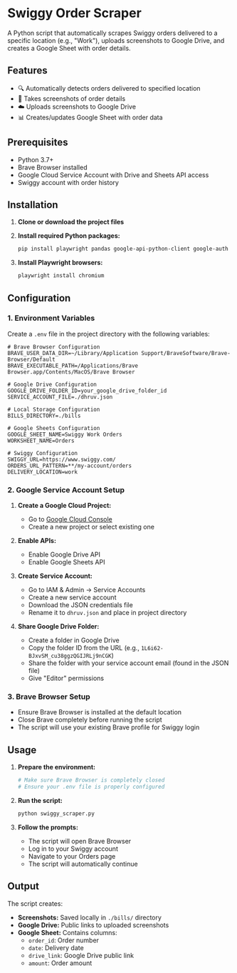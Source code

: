 # Swiggy Order Scraper

A Python script that automatically scrapes Swiggy orders delivered to a specific location (e.g., "Work"), uploads screenshots to Google Drive, and creates a Google Sheet with order details.

## Features

- 🔍 Automatically detects orders delivered to specified location
- 📸 Takes screenshots of order details
- ☁️ Uploads screenshots to Google Drive
- 📊 Creates/updates Google Sheet with order data

## Prerequisites

- Python 3.7+
- Brave Browser installed
- Google Cloud Service Account with Drive and Sheets API access
- Swiggy account with order history

## Installation

1. **Clone or download the project files**

2. **Install required Python packages:**
   ```bash
   pip install playwright pandas google-api-python-client google-auth google-auth-oauthlib google-auth-httplib2 gspread oauth2client python-dotenv
   ```

3. **Install Playwright browsers:**
   ```bash
   playwright install chromium
   ```

## Configuration

### 1. Environment Variables

Create a `.env` file in the project directory with the following variables:

```env
# Brave Browser Configuration
BRAVE_USER_DATA_DIR=~/Library/Application Support/BraveSoftware/Brave-Browser/Default
BRAVE_EXECUTABLE_PATH=/Applications/Brave Browser.app/Contents/MacOS/Brave Browser

# Google Drive Configuration
GOOGLE_DRIVE_FOLDER_ID=your_google_drive_folder_id
SERVICE_ACCOUNT_FILE=./dhruv.json

# Local Storage Configuration
BILLS_DIRECTORY=./bills

# Google Sheets Configuration
GOOGLE_SHEET_NAME=Swiggy Work Orders
WORKSHEET_NAME=Orders

# Swiggy Configuration
SWIGGY_URL=https://www.swiggy.com/
ORDERS_URL_PATTERN=**/my-account/orders
DELIVERY_LOCATION=work
```

### 2. Google Service Account Setup

1. **Create a Google Cloud Project:**
   - Go to [Google Cloud Console](https://console.cloud.google.com/)
   - Create a new project or select existing one

2. **Enable APIs:**
   - Enable Google Drive API
   - Enable Google Sheets API

3. **Create Service Account:**
   - Go to IAM & Admin → Service Accounts
   - Create a new service account
   - Download the JSON credentials file
   - Rename it to `dhruv.json` and place in project directory

4. **Share Google Drive Folder:**
   - Create a folder in Google Drive
   - Copy the folder ID from the URL (e.g., `1L6i62-BJxvSM_cu38ggzQGIJRLj9nCGK`)
   - Share the folder with your service account email (found in the JSON file)
   - Give "Editor" permissions

### 3. Brave Browser Setup

- Ensure Brave Browser is installed at the default location
- Close Brave completely before running the script
- The script will use your existing Brave profile for Swiggy login

## Usage

1. **Prepare the environment:**
   ```bash
   # Make sure Brave Browser is completely closed
   # Ensure your .env file is properly configured
   ```

2. **Run the script:**
   ```bash
   python swiggy_scraper.py
   ```

3. **Follow the prompts:**
   - The script will open Brave Browser
   - Log in to your Swiggy account
   - Navigate to your Orders page
   - The script will automatically continue

## Output

The script creates:
- **Screenshots:** Saved locally in `./bills/` directory
- **Google Drive:** Public links to uploaded screenshots
- **Google Sheet:** Contains columns:
  - `order_id`: Order number
  - `date`: Delivery date
  - `drive_link`: Google Drive public link
  - `amount`: Order amount